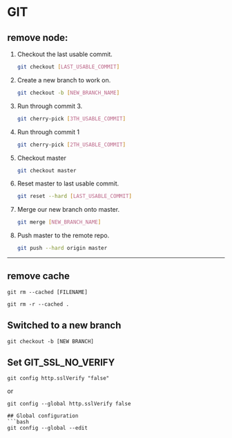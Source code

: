 # GIT

## remove node:

1. Checkout the last usable commit.
   ```bash 
   git checkout [LAST_USABLE_COMMIT]
   ```
2. Create a new branch to work on.
   ```bash
   git checkout -b [NEW_BRANCH_NAME]
   ```
3. Run through commit 3.
   ```bash
   git cherry-pick [3TH_USABLE_COMMIT]
   ```
4. Run through commit 1
   ```bash
   git cherry-pick [2TH_USABLE_COMMIT]
   ```
5. Checkout master
   ```bash
   git checkout master
   ```
6. Reset master to last usable commit.
   ```bash
   git reset --hard [LAST_USABLE_COMMIT]
   ```
7. Merge our new branch onto master.
   ```bash
   git merge [NEW_BRANCH_NAME]
   ```
8. Push master to the remote repo.
   ```bash
   git push --hard origin master
   ```
---

## remove cache
```
git rm --cached [FILENAME]
```
```
git rm -r --cached .
```
## Switched to a new branch
```
git checkout -b [NEW BRANCH]
```

## Set GIT_SSL_NO_VERIFY

```
git config http.sslVerify "false"
```
or
```
git config --global http.sslVerify false

## Global configuration 
```bash
git config --global --edit
```

